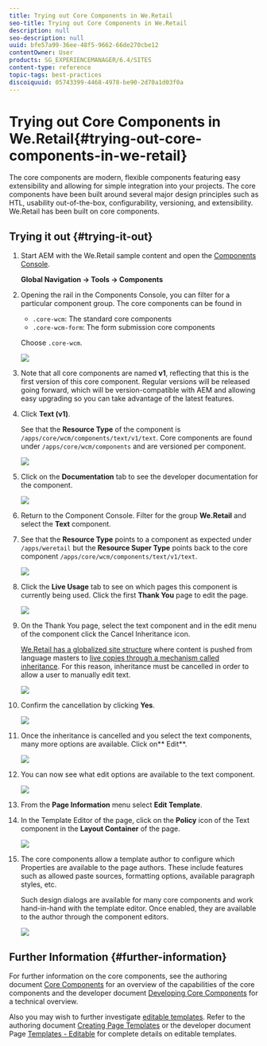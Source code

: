 ```yaml
---
title: Trying out Core Components in We.Retail
seo-title: Trying out Core Components in We.Retail
description: null
seo-description: null
uuid: bfe57a99-36ee-48f5-9662-66de270cbe12
contentOwner: User
products: SG_EXPERIENCEMANAGER/6.4/SITES
content-type: reference
topic-tags: best-practices
discoiquuid: 05743399-4468-4978-be90-2d70a1d03f0a
---
```


# Trying out Core Components in We.Retail{#trying-out-core-components-in-we-retail}

The core components are modern, flexible components featuring easy extensibility and allowing for simple integration into your projects. The core components have been built around several major design principles such as HTL, usability out-of-the-box, configurability, versioning, and extensibility. We.Retail has been built on core components.

## Trying it out {#trying-it-out}

1. Start AEM with the We.Retail sample content and open the [Components Console](../../../sites/authoring/using/default-components-console.md).

   **Global Navigation -&gt; Tools -&gt; Components**

1. Opening the rail in the Components Console, you can filter for a particular component group. The core components can be found in

    * `.core-wcm`: The standard core components
    * `.core-wcm-form`: The form submission core components

   Choose `.core-wcm`.

   ![](assets/chlimage_1-162.png)

1. Note that all core components are named **v1**, reflecting that this is the first version of this core component. Regular versions will be released going forward, which will be version-compatible with AEM and allowing easy upgrading so you can take advantage of the latest features.
1. Click **Text (v1)**.

   See that the **Resource Type** of the component is `/apps/core/wcm/components/text/v1/text`. Core components are found under `/apps/core/wcm/components` and are versioned per component.

   ![](assets/chlimage_1-163.png)

1. Click on the **Documentation** tab to see the developer documentation for the component.

   ![](assets/chlimage_1-164.png)

1. Return to the Component Console. Filter for the group **We.Retail** and select the **Text** component.
1. See that the **Resource Type** points to a component as expected under `/apps/weretail` but the **Resource Super Type** points back to the core component `/apps/core/wcm/components/text/v1/text`.

   ![](assets/chlimage_1-165.png)

1. Click the **Live Usage** tab to see on which pages this component is currently being used. Click the first **Thank You** page to edit the page.

   ![](assets/chlimage_1-166.png)

1. On the Thank You page, select the text component and in the edit menu of the component click the Cancel Inheritance icon.

   [We.Retail has a globalized site structure](../../../sites/developing/using/we-retail-globalized-site-structure.md) where content is pushed from language masters to [live copies through a mechanism called inheritance](../../../sites/administering/using/msm.md). For this reason, inheritance must be cancelled in order to allow a user to manually edit text.

   ![](assets/chlimage_1-167.png)

1. Confirm the cancellation by clicking **Yes**.

   ![](assets/chlimage_1-168.png)

1. Once the inheritance is cancelled and you select the text components, many more options are available. Click on** Edit**.

   ![](assets/chlimage_1-169.png)

1. You can now see what edit options are available to the text component.

   ![](assets/chlimage_1-170.png)

1. From the **Page Information** menu select **Edit Template**.
1. In the Template Editor of the page, click on the **Policy** icon of the Text component in the **Layout Container** of the page.

   ![](assets/chlimage_1-171.png)

1. The core components allow a template author to configure which Properties are available to the page authors. These include features such as allowed paste sources, formatting options, available paragraph styles, etc.

   Such design dialogs are available for many core components and work hand-in-hand with the template editor. Once enabled, they are available to the author through the component editors.

   ![](assets/chlimage_1-172.png)

## Further Information {#further-information}

For further information on the core components, see the authoring document [Core Components](https://helpx.adobe.com/experience-manager/core-components/user-guide.html) for an overview of the capabilities of the core components and the developer document [Developing Core Components](https://helpx.adobe.com/experience-manager/core-components/using/developing.html) for a technical overview.

Also you may wish to further investigate [editable templates](../../../sites/developing/using/we-retail-editable-templates.md). Refer to the authoring document [Creating Page Templates](../../../sites/authoring/using/templates.md) or the developer document Page [Templates - Editable](../../../sites/developing/using/page-templates-editable.md) for complete details on editable templates.
